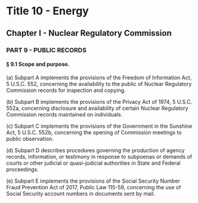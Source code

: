 
# Title 10 - Energy
## Chapter I - Nuclear Regulatory Commission
### PART 9 - PUBLIC RECORDS
#### § 9.1 Scope and purpose.

(a) Subpart A implements the provisions of the Freedom of Information Act, 5 U.S.C. 552, concerning the availability to the public of Nuclear Regulatory Commission records for inspection and copying.

(b) Subpart B implements the provisions of the Privacy Act of 1974, 5 U.S.C. 552a, concerning disclosure and availability of certain Nuclear Regulatory Commission records maintained on individuals.

(c) Subpart C implements the provisions of the Government in the Sunshine Act, 5 U.S.C. 552b, concerning the opening of Commission meetings to public observation.

(d) Subpart D describes procedures governing the production of agency records, information, or testimony in response to subpoenas or demands of courts or other judicial or quasi-judicial authorities in State and Federal proceedings.

(e) Subpart E implements the provisions of the Social Security Number Fraud Prevention Act of 2017, Public Law 115-59, concerning the use of Social Security account numbers in documents sent by mail.
